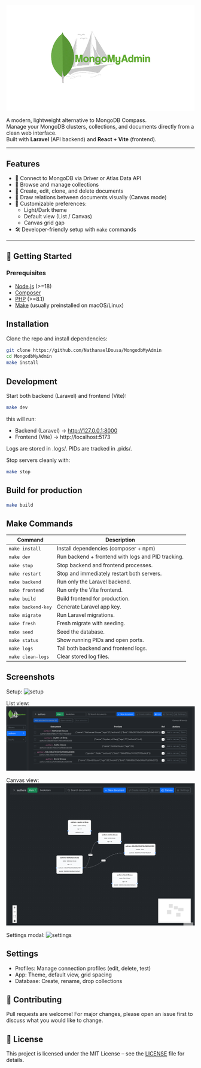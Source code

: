 
![Demo](./screenshots/MongodbAdminLogo.gif)

A modern, lightweight alternative to MongoDB Compass.  
Manage your MongoDB clusters, collections, and documents directly from a clean web interface.  
Built with **Laravel** (API backend) and **React + Vite** (frontend).

---

## Features

- 🔌 Connect to MongoDB via Driver or Atlas Data API  
- 📂 Browse and manage collections  
- 📄 Create, edit, clone, and delete documents  
- 🔗 Draw relations between documents visually (Canvas mode)  
- 🎨 Customizable preferences:
  - Light/Dark theme
  - Default view (List / Canvas)
  - Canvas grid gap
- 🛠 Developer-friendly setup with `make` commands

---

## 🚀 Getting Started

### Prerequisites
- [Node.js](https://nodejs.org/) (>=18)
- [Composer](https://getcomposer.org/)
- [PHP](https://www.php.net/) (>=8.1)
- [Make](https://www.gnu.org/software/make/) (usually preinstalled on macOS/Linux)

## Installation

Clone the repo and install dependencies:

```bash
git clone https://github.com/NathanaelDousa/MongodbMyAdmin
cd MongodbMyAdmin
make install
```
## Development

Start both backend (Laravel) and frontend (Vite):
```bash
make dev
```
this will run:
- Backend (Laravel) → http://127.0.0.1:8000
- Frontend (Vite) → http://localhost:5173

Logs are stored in .logs/.
PIDs are tracked in .pids/.

Stop servers cleanly with:
```bash
make stop
```
## Build for production
```bash
make build
```
## Make Commands
| Command                     | Description                                                        |
|-----------------------------|--------------------------------------------------------------------|
| `make install`               | Install dependencies (composer + npm) |
| `make dev`       | Run backend + frontend with logs and PID tracking. |
| `make stop`     | Stop backend and frontend processes. |
| `make restart` | Stop and immediately restart both servers. |
| `make backend `         | Run only the Laravel backend. |
| `make frontend`     | Run only the Vite frontend. |
| `make build`   | Build frontend for production. |
| `make backend-key`| Generate Laravel app key. |
| `make migrate`| Run Laravel migrations. |
| `make fresh`| Fresh migrate with seeding. |
| `make seed`| Seed the database. |
| `make status`| Show running PIDs and open ports. |
| `make logs`| Tail both backend and frontend logs. |
| `make clean-logs`| Clear stored log files. |



## Screenshots
Setup:
![setup](./screenshots/Setup.gif)

List view:
![list](./screenshots/List.png)

Canvas view:
![canvas](./screenshots/Canvas.png)

Settings modal:
![settings](./screenshots/settings-profile.gif)

## Settings
- Profiles: Manage connection profiles (edit, delete, test)
- App: Theme, default view, grid spacing
- Database: Create, rename, drop collections

## 🤝 Contributing

Pull requests are welcome!
For major changes, please open an issue first to discuss what you would like to change.

## 📄 License

This project is licensed under the MIT License – see the [LICENSE](./LICENSE) file for details.

